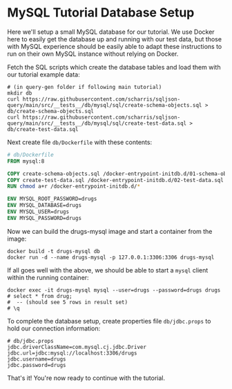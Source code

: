 # MySQL Tutorial Database Setup

Here we'll setup a small MySQL database for our tutorial. We use Docker here to easily get the database up and
running with our test data, but those with MySQL experience should be easily able to adapt these instructions
to run on their own MySQL instance without relying on Docker.

Fetch the SQL scripts which create the database tables and load them with our tutorial example data:
```shell
# (in query-gen folder if following main tutorial)
mkdir db
curl https://raw.githubusercontent.com/scharris/sqljson-query/main/src/__tests__/db/mysql/sql/create-schema-objects.sql > db/create-schema-objects.sql
curl https://raw.githubusercontent.com/scharris/sqljson-query/main/src/__tests__/db/mysql/sql/create-test-data.sql > db/create-test-data.sql
```

Next create file `db/Dockerfile` with these contents:
```dockerfile
# db/Dockerfile
FROM mysql:8

COPY create-schema-objects.sql /docker-entrypoint-initdb.d/01-schema-objects.sql
COPY create-test-data.sql /docker-entrypoint-initdb.d/02-test-data.sql
RUN chmod a+r /docker-entrypoint-initdb.d/*

ENV MYSQL_ROOT_PASSWORD=drugs
ENV MYSQL_DATABASE=drugs
ENV MYSQL_USER=drugs
ENV MYSQL_PASSWORD=drugs
```
Now we can build the drugs-mysql image and start a container from the image:
```shell
docker build -t drugs-mysql db
docker run -d --name drugs-mysql -p 127.0.0.1:3306:3306 drugs-mysql
```

If all goes well with the above, we should be able to start a `mysql` client within the running container:

```shell
docker exec -it drugs-mysql mysql --user=drugs --password=drugs drugs
# select * from drug;
#  -- (should see 5 rows in result set)
# \q
```

To complete the database setup, create properties file `db/jdbc.props` to hold our connection information:
```shell
# db/jdbc.props
jdbc.driverClassName=com.mysql.cj.jdbc.Driver
jdbc.url=jdbc:mysql://localhost:3306/drugs
jdbc.username=drugs
jdbc.password=drugs
```

That's it! You're now ready to continue with the tutorial.
